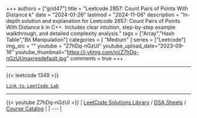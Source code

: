 
+++
authors = ["grid47"]
title = "Leetcode 2857: Count Pairs of Points With Distance k"
date = "2024-01-26"
lastmod = "2024-11-06"
description = "In-depth solution and explanation for Leetcode 2857: Count Pairs of Points With Distance k in C++. Includes clear intuition, step-by-step example walkthrough, and detailed complexity analysis."
tags = ["Array","Hash Table","Bit Manipulation"]
categories = [
    "Medium"
]
series = ["Leetcode"]
img_src = ""
youtube = "Z7hDq-nGzUI"
youtube_upload_date="2023-09-16"
youtube_thumbnail="https://i.ytimg.com/vi/Z7hDq-nGzUI/maxresdefault.jpg"
comments = true
+++



---
{{< leetcode 1349 >}}

[`Link to LeetCode Lab`](https://leetcode.com/problems/count-pairs-of-points-with-distance-k/description/)

---
{{< youtube Z7hDq-nGzUI >}}
| [LeetCode Solutions Library](https://grid47.xyz/leetcode/) / [DSA Sheets](https://grid47.xyz/sheets/) / [Course Catalog](https://grid47.xyz/courses/) |
| --- |
